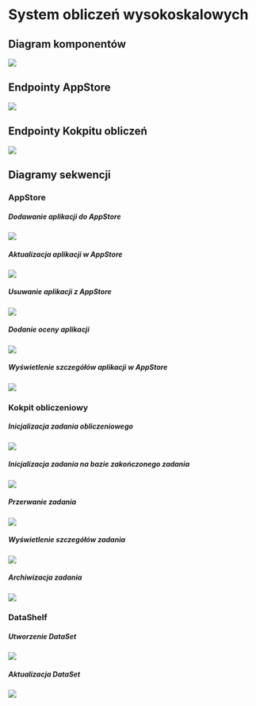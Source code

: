 # System obliczeń wysokoskalowych

## Diagram komponentów

![](diagrams/diagram_komponentow_2.png)

## Endpointy AppStore
![](diagrams/endpointy_appstore.png)

## Endpointy Kokpitu obliczeń
![](diagrams/endpointy_kokpit.png)

## Diagramy sekwencji

### AppStore

##### Dodawanie aplikacji do AppStore

![](diagrams/ds_dodanie_aplikacji.png)

##### Aktualizacja aplikacji w AppStore

![](diagrams/ds_aktualizacja_app.png)

##### Usuwanie aplikacji z AppStore

![](diagrams/usuwanie_aplikacji.png)

##### Dodanie oceny aplikacji

![](diagrams/ocena_aplikacji.png)

##### Wyświetlenie szczegółów aplikacji w AppStore

![](diagrams/ds_szczegoly_aplikacji.png)


### Kokpit obliczeniowy

##### Inicjalizacja zadania obliczeniowego

![](diagrams/ds_inicjalizacja_taska.png)

##### Inicjalizacja zadania na bazie zakończonego zadania

![](diagrams/inicjalizacja_na_bazie_starego.png)

##### Przerwanie zadania

![](diagrams/ds_przerwanie_zadania.png)

##### Wyświetlenie szczegółów zadania

![](diagrams/szczegoly_zadania.png)

##### Archiwizacja zadania

![](diagrams/ds_archiwizacja.png)

### DataShelf

##### Utworzenie DataSet

![](diagrams/utworzenie_dataset.png)


##### Aktualizacja DataSet

![](diagrams/aktualizacja_dataset.png)

